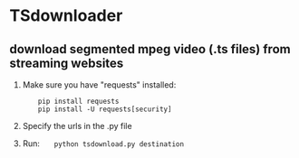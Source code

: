 # TSdownloader
## download segmented mpeg video (.ts files) from streaming websites
1. Make sure you have "requests" installed:
```    
       pip install requests
       pip install -U requests[security] 
```

2. Specify the urls in the .py file

3. Run:
```    python tsdownload.py destination ```

